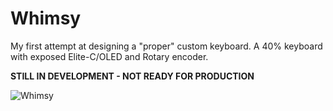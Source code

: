 # Whimsy

My first attempt at designing a "proper" custom keyboard. A 40% keyboard with exposed Elite-C/OLED and Rotary encoder.

**STILL IN DEVELOPMENT - NOT READY FOR PRODUCTION**

![Whimsy](https://raw.githubusercontent.com/Prkns/Whimsy/master/Renders/Whimsy-RevA-4.png)
